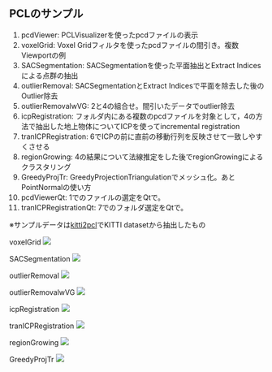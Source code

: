 PCLのサンプル
---

1. pcdViewer: PCLVisualizerを使ったpcdファイルの表示
2. voxelGrid: Voxel Gridフィルタを使ったpcdファイルの間引き。複数Viewportの例
3. SACSegmentation: SACSegmentationを使った平面抽出とExtract Indicesによる点群の抽出
4. outlierRemoval: SACSegmentationとExtract Indicesで平面を除去した後のOutlier除去
5. outlierRemovalwVG: 2と4の組合せ。間引いたデータでoutlier除去
6. icpRegistration: フォルダ内にある複数のpcdファイルを対象として，4の方法で抽出した地上物体についてICPを使ってincremental registration
7. tranICPRegistration: 6でICPの前に直前の移動行列を反映させて一致しやすくさせる
8. regionGrowing: 4の結果について法線推定をした後でregionGrowingによるクラスタリング
9. GreedyProjTr: GreedyProjectionTriangulationでメッシュ化。あとPointNormalの使い方
10. pcdViewerQt: 1でのファイルの選定をQtで。
11. tranICPRegistrationQt: 7でのフォルダ選定をQtで。


※サンプルデータは[kitti2pcl](https://github.com/jaejunlee0538/kitti2pcl)でKITTI datasetから抽出したもの

voxelGrid
![](https://github.com/eiichiromomma/pcl_samples/blob/master/voxelGrid/voxelGrid-screenshot.png)

SACSegmentation
![](https://github.com/eiichiromomma/pcl_samples/blob/master/SACSegmentation/SACSegmentation-screenshot.png)

outlierRemoval
![](https://github.com/eiichiromomma/pcl_samples/blob/master/outlierRemoval/outlierRemoval-screenshot.png)

outlierRemovalwVG
![](https://github.com/eiichiromomma/pcl_samples/blob/master/outlierRemovalwVG/outlierRemovalwVG-screenshot.png)

icpRegistration
![](https://github.com/eiichiromomma/pcl_samples/blob/master/icpRegistration/icpRegistration-screenshot.png)

tranICPRegistration
![](https://github.com/eiichiromomma/pcl_samples/blob/master/tranICPRegistration/tranICPRegistration-screenshot.png)

regionGrowing
![](https://github.com/eiichiromomma/pcl_samples/blob/master/regionGrowing/regionGrowing-screenshot.png)

GreedyProjTr
![](https://github.com/eiichiromomma/pcl_samples/blob/master/GreedyProjTr/GreedyProjTr-screenshot.png)
